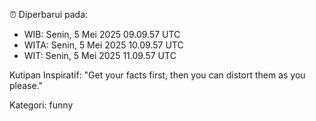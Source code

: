 ⏰ Diperbarui pada:
- WIB: Senin, 5 Mei 2025 09.09.57 UTC
- WITA: Senin, 5 Mei 2025 10.09.57 UTC
- WIT: Senin, 5 Mei 2025 11.09.57 UTC

Kutipan Inspiratif:
"Get your facts first, then you can distort them as you please."


Kategori: funny

